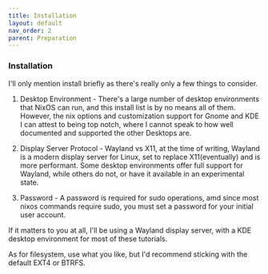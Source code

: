 ```yaml
---
title: Installation
layout: default
nav_order: 2
parent: Preparation
---
```

### Installation

I'll only mention install briefly as there's really only a few things to consider.

1. Desktop Environment - There's a large number of desktop environments that NixOS can run, and this install list is by no means all of them. However, the nix options and customization support for Gnome and KDE I can attest to being top notch, where I cannot speak to how well documented and supported the other Desktops are.

2. Display Server Protocol - Wayland vs X11, at the time of writing, Wayland is a modern display server for Linux, set to replace X11(eventually) and is more performant. Some desktop environments offer full support for Wayland, while others do not, or have it available in an experimental state.

3. Password - A password is required for sudo operations, amd since most nixos commands require sudo, you must set a password for your initial user account. 

If it matters to you at all, I'll be using a Wayland display server, with a KDE desktop environment for most of these tutorials. 

As for filesystem, use what you like, but I'd recommend sticking with the default EXT4 or BTRFS.

